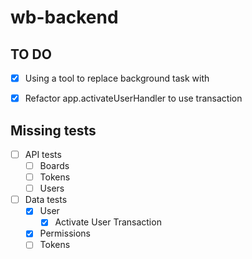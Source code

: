 # wb-backend

## TO DO

- [x] Using a tool to replace background task with
- [x] Refactor app.activateUserHandler to use transaction


## Missing tests

- [ ] API tests
  - [ ] Boards
  - [ ] Tokens
  - [ ] Users
- [ ] Data tests
    - [x] User
      - [x] Activate User Transaction
    - [x] Permissions
    - [ ] Tokens
